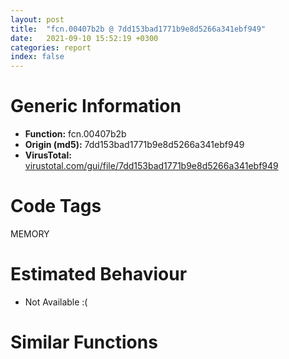 ```yaml
---
layout: post
title:  "fcn.00407b2b @ 7dd153bad1771b9e8d5266a341ebf949"
date:   2021-09-10 15:52:19 +0300
categories: report
index: false
---
```


# Generic Information
- **Function:** fcn.00407b2b
- **Origin (md5):** 7dd153bad1771b9e8d5266a341ebf949
- **VirusTotal:** [virustotal.com/gui/file/7dd153bad1771b9e8d5266a341ebf949][virustotal_ref]

# Code Tags
<span class="tag" id="MEMORY">MEMORY</span>


# Estimated Behaviour
<ul><li class="bhv-desc" id="na">Not Available :(</li></ul>

# Similar Functions
<script type="text/javascript" src="https://www.gstatic.com/charts/loader.js"></script>
<script type="text/javascript">

    google.charts.load('current', {'packages':['corechart']});
    google.charts.setOnLoadCallback(drawChart);

    function drawChart() {
    var data = new google.visualization.DataTable();
        data.addColumn('number', 'X');
        data.addColumn('number', 'Y');
        data.addColumn({type: 'string', role: 'tooltip', 'p': {'html': true}});
        data.addColumn({'type': 'string', 'role': 'style'});
        
        data.addRows([
    [-52.4073600769043, -118.07853698730469, '<b><a href="/report/fcn.00407b2b@7dd153bad1771b9e8d5266a341ebf949">fcn.00407b2b</a><br>@7dd153bad1771b9e8d5266a341ebf949</b><br>', 'point { fill-color: #e0440e; }'],
[-242.6931915283203, 51.550865173339844, '<b><a href="/report/fcn.0065ed31@bcba729302fe28f65deb2b102a06324a">fcn.0065ed31</a><br>@bcba729302fe28f65deb2b102a06324a</b><br>', 'null'],
[-199.881591796875, 297.9222717285156, '<b><a href="/report/fcn.00405da2@ea9c1e2eeb951a8e6185c6674c228f98">fcn.00405da2</a><br>@ea9c1e2eeb951a8e6185c6674c228f98</b><br>', 'null'],
[178.86318969726562, 43.47591018676758, '<b><a href="/report/fcn.00504260@557dcbbf2711fedc520328fbbc657056">fcn.00504260</a><br>@557dcbbf2711fedc520328fbbc657056</b><br>', 'null'],
[163.2841339111328, -441.0899963378906, '<b><a href="/report/fcn.00405f1e@8912a6bd1add3d8b86feb51a00252709">fcn.00405f1e</a><br>@8912a6bd1add3d8b86feb51a00252709</b><br>', 'null'],
[29.32952880859375, 260.7244873046875, '<b><a href="/report/fcn.004060e1@cbc200f66cbffbddf5df52f7c0da283a">fcn.004060e1</a><br>@cbc200f66cbffbddf5df52f7c0da283a</b><br>', 'null'],
[13.407054901123047, -326.63446044921875, '<b><a href="/report/fcn.0040690b@48bb9a03c360009e9463dfd5be4e0ca0">fcn.0040690b</a><br>@48bb9a03c360009e9463dfd5be4e0ca0</b><br>', 'null'],
[-39.98555374145508, 72.02182006835938, '<b><a href="/report/fcn.006a39f4@0fb0e1c162f9df68f5d89a2b2a71a217">fcn.006a39f4</a><br>@0fb0e1c162f9df68f5d89a2b2a71a217</b><br>', 'null'],
[304.9427490234375, -181.0870819091797, '<b><a href="/report/fcn.005d7266@4179b381a87b74dcd140154f9010ef86">fcn.005d7266</a><br>@4179b381a87b74dcd140154f9010ef86</b><br>', 'null'],
[-37.23577117919922, 453.1198425292969, '<b><a href="/report/fcn.005b62f4@b38ce64a273c3fc98fc78af14b8bdcc0">fcn.005b62f4</a><br>@b38ce64a273c3fc98fc78af14b8bdcc0</b><br>', 'null'],
[-336.06396484375, -123.56658172607422, '<b><a href="/report/fcn.0059c9a0@140d3779c34998b2115004c062b02ca8">fcn.0059c9a0</a><br>@140d3779c34998b2115004c062b02ca8</b><br>', 'null'],

        ]);

    var options = {
        title: 'Similarity Plot',
        legend: 'none',
        colors: ['#dedbd9', '#e6693e', '#ec8f6e', '#f3b49f', '#f6c7b6'],
        tooltip: {isHtml: true, trigger: 'both'},
        explorer: {
        actions: ["dragToZoom", "rightClickToReset"],
        },
        chartArea: {
        width: '80%',
        height: '80%'
        },
        width: '100%',
        height: '100%'
    };

    var chart = new google.visualization.ScatterChart(document.getElementById('chart_div'));

    chart.draw(data, options);
    }
    
</script>


<div id="chart_div" style="width: 100%px; height: 100%;"></div>

# Disassembled Code
{% highlight nasm %}

push ebp
mov ebp, esp
sub esp, 0x98
and dword[ebp-0x24], 0
jmp off.b22
mov eax, dword[ebp-0x24]
inc eax
mov dword[ebp-0x24], eax
cmp dword[ebp-0x24], 1
jae off.b39
mov eax, dword[ebp-0x10]
add eax, dword[ebp-0x48]
mov dword[ebp-0x20], eax
jmp off.b15
mov eax, dword[ebp-4]
add eax, dword[ebp-0x34]
add eax, dword[ebp-0x38]
mov dword[ebp-0x40], eax
mov eax, dword[ebp-0x14]
add eax, dword[ebp-0x30]
add eax, dword[ebp-0x2c]
mov dword[ebp-4], eax
mov eax, dword[ebp-0x48]
add eax, dword[ebp-8]
mov dword[ebp-0x10], eax
mov eax, dword[ebp-8]
add eax, dword[ebp-0x50]
add eax, dword[ebp-4]
mov dword[ebp-0x4c], eax
mov eax, dword[ebp-0x14]
cmp eax, dword[ebp-0x34]
jbe off.b100
mov eax, dword[ebp-0x28]
cmp eax, dword[ebp-0x48]
jne off.b108
mov eax, dword[ebp-0x20]
cmp eax, dword[ebp-0x10]
jbe off.b120
mov eax, dword[ebp-0x20]
add eax, dword[ebp-4]
add eax, dword[ebp-0x48]
mov dword[ebp-0x24], eax
mov eax, dword[ebp-0x14]
add eax, dword[ebp-0x1c]
add eax, dword[ebp-0x44]
mov dword[ebp-0xc], eax
mov eax, dword[ebp-0xc]
cmp eax, dword[ebp-0x2c]
je off.b157
mov eax, dword[ebp-0x4c]
cmp eax, dword[ebp-0x14]
jbe off.b157
mov eax, dword[ebp-0x34]
add eax, dword[ebp-0x1c]
mov dword[ebp-0x18], eax
mov eax, dword[ebp-8]
add eax, dword[ebp-0x30]
add eax, dword[ebp-0x38]
mov dword[ebp-4], eax
mov eax, dword[ebp-0x24]
add eax, dword[ebp-0x44]
add eax, dword[ebp-0x20]
mov dword[ebp-0x34], eax
mov eax, dword[ebp-0x18]
add eax, dword[ebp-8]
add eax, dword[ebp-0x4c]
mov dword[ebp-0x34], eax
mov eax, dword[ebp-0x3c]
add eax, dword[ebp-4]
add eax, dword[ebp-4]
mov dword[ebp-0x34], eax
and dword[ebp-0x20], 0
jmp off.b218
mov eax, dword[ebp-0x20]
inc eax
mov dword[ebp-0x20], eax
cmp dword[ebp-0x20], 2
jae off.b238
mov eax, dword[ebp-8]
add eax, dword[ebp-0x24]
add eax, dword[ebp-0x40]
mov dword[ebp-0x3c], eax
jmp off.b211
mov eax, dword[ebp-0x18]
add eax, dword[ebp-8]
mov dword[ebp-0x50], eax
cmp dword[ebp-0x38], 0
jae off.b273
mov eax, dword[ebp-0x28]
cmp eax, dword[ebp-0x18]
je off.b273
mov eax, dword[ebp-0xc]
add eax, dword[ebp-0x30]
add eax, dword[ebp-0x4c]
mov dword[ebp-0x10], eax
mov eax, dword[ebp-0x50]
add eax, dword[ebp-0x50]
mov dword[ebp-0x2c], eax
mov eax, dword[ebp-0x44]
add eax, dword[ebp-0x1c]
mov dword[ebp-0x24], eax
mov eax, dword[ebp-0x44]
add eax, dword[ebp-0x14]
add eax, dword[ebp-4]
mov dword[ebp-0x2c], eax
mov eax, dword[ebp-0x40]
cmp eax, dword[ebp-0x28]
jbe off.b319
mov eax, dword[ebp-0x10]
cmp eax, dword[ebp-0x28]
je off.b327
mov eax, dword[ebp-0x24]
cmp eax, dword[ebp-0x44]
jne off.b339
mov eax, dword[ebp-0x1c]
add eax, dword[ebp-0x18]
add eax, dword[ebp-0x38]
mov dword[ebp-0x40], eax
mov eax, dword[ebp-0xc]
add eax, dword[ebp-0x1c]
mov dword[ebp-0x24], eax
mov eax, dword[ebp-0x10]
add eax, dword[ebp-0xc]
mov dword[ebp-0x2c], eax
mov eax, dword[ebp-0x50]
add eax, dword[ebp-8]
add eax, dword[ebp-0x1c]
mov dword[ebp-0x3c], eax
push 0x40
push 0x3000
push 0x1163a5
push 0
call dword[sym.imp.KERNEL32.dll_VirtualAlloc]
mov dword[ebp-0x6c], eax
mov eax, dword[ebp-0x14]
add eax, dword[ebp-0xc]
mov dword[ebp-4], eax
mov eax, dword[ebp-0x6c]
mov dword[ebp-0x58], eax
cmp dword[ebp-0x58], 0x26
je off.b471
cmp dword[ebp-0x58], 0x6f
je off.b482
cmp dword[ebp-0x58], 0xcf
je off.b496
cmp dword[ebp-0x58], 0x11a
je off.b518
cmp dword[ebp-0x58], 0x13b
je off.b457
cmp dword[ebp-0x58], 0x14e
je off.b507
jmp off.b532
mov eax, dword[ebp-0x14]
add eax, dword[ebp-0x24]
add eax, dword[ebp-8]
mov dword[ebp-0x2c], eax
jmp off.b544
mov eax, dword[ebp-0x20]
add eax, dword[ebp-0x30]
mov dword[ebp-0x14], eax
jmp off.b544
mov eax, dword[ebp-0x2c]
add eax, dword[ebp-0x48]
add eax, dword[ebp-0x4c]
mov dword[ebp-0x3c], eax
jmp off.b544
mov eax, dword[ebp-0x28]
add eax, dword[ebp-0x28]
mov dword[ebp-0x1c], eax
jmp off.b544
mov eax, dword[ebp-0x28]
add eax, dword[ebp-0x18]
mov dword[ebp-0x2c], eax
jmp off.b544
mov eax, dword[ebp-0x18]
add eax, dword[ebp-0x20]
add eax, dword[ebp-0xc]
mov dword[ebp-0x48], eax
jmp off.b544
mov eax, dword[ebp-0xc]
add eax, dword[ebp-8]
add eax, dword[ebp-0x10]
mov dword[ebp-0x14], eax
mov eax, dword[ebp-0xc]
add eax, dword[ebp-0x50]
add eax, dword[ebp-0x10]
mov dword[ebp-0x40], eax
mov eax, dword[ebp-0x14]
add eax, dword[ebp-0x1c]
mov dword[ebp-4], eax
mov eax, dword[ebp-0x24]
add eax, dword[ebp-0xc]
mov dword[ebp-0x18], eax
mov eax, dword[ebp-4]
add eax, dword[ebp-0xc]
add eax, dword[ebp-0x38]
mov dword[ebp-0x18], eax
mov eax, dword[ebp-0x2c]
add eax, dword[ebp-0x20]
add eax, dword[ebp-0x40]
mov dword[ebp-0x24], eax
mov eax, dword[ebp-0x4c]
mov dword[ebp-0x8c], eax
cmp dword[ebp-0x8c], 0x57
je off.b642
cmp dword[ebp-0x8c], 0xa7
je off.b656
cmp dword[ebp-0x8c], 0xb5
je off.b670
jmp off.b684
mov eax, dword[ebp-0xc]
add eax, dword[ebp-0x14]
add eax, dword[ebp-4]
mov dword[ebp-0x40], eax
jmp off.b696
mov eax, dword[ebp-0x44]
add eax, dword[ebp-0x10]
add eax, dword[ebp-0x10]
mov dword[ebp-0x50], eax
jmp off.b696
mov eax, dword[ebp-0x34]
add eax, dword[ebp-0x30]
add eax, dword[ebp-0x20]
mov dword[ebp-0xc], eax
jmp off.b696
mov eax, dword[ebp-0x18]
add eax, dword[ebp-0x3c]
add eax, dword[ebp-0x40]
mov dword[ebp-0x34], eax
mov eax, dword[ebp-0x14]
add eax, dword[ebp-0x3c]
add eax, dword[ebp-0x18]
mov dword[ebp-8], eax
mov eax, dword[ebp-0xc]
add eax, dword[ebp-0x20]
add eax, dword[ebp-0x50]
mov dword[ebp-4], eax
mov eax, dword[ebp-0x90]
mov dword[ebp-0x64], eax
cmp dword[ebp-0x64], 0x16
je off.b815
cmp dword[ebp-0x64], 0x30
je off.b779
cmp dword[ebp-0x64], 0x8a
je off.b793
cmp dword[ebp-0x64], 0xd6
je off.b840
cmp dword[ebp-0x64], 0x10c
je off.b829
cmp dword[ebp-0x64], 0x11a
je off.b804
jmp off.b851
mov eax, dword[ebp-0x4c]
add eax, dword[ebp-0x2c]
add eax, dword[ebp-0x20]
mov dword[ebp-0x14], eax
jmp off.b860
mov eax, dword[ebp-0x34]
add eax, dword[ebp-0x10]
mov dword[ebp-0x24], eax
jmp off.b860
mov eax, dword[ebp-0x50]
add eax, dword[ebp-0x34]
mov dword[ebp-0x3c], eax
jmp off.b860
mov eax, dword[ebp-0x28]
add eax, dword[ebp-0x1c]
add eax, dword[ebp-8]
mov dword[ebp-0x10], eax
jmp off.b860
mov eax, dword[ebp-0x50]
add eax, dword[ebp-0x4c]
mov dword[ebp-0x28], eax
jmp off.b860
mov eax, dword[ebp-0x2c]
add eax, dword[ebp-4]
mov dword[ebp-0x1c], eax
jmp off.b860
mov eax, dword[ebp-0x2c]
add eax, dword[ebp-0x48]
mov dword[ebp-0x44], eax
mov eax, dword[ebp-0x2c]
add eax, dword[ebp-0x30]
mov dword[ebp-0x1c], eax
mov eax, dword[ebp-0x6c]
add eax, 0xba000
mov dword[ebp-0x6c], eax
and dword[ebp-0x3c], 0
jmp off.b893
mov eax, dword[ebp-0x3c]
inc eax
mov dword[ebp-0x3c], eax
cmp dword[ebp-0x3c], 1
jae off.b913
mov eax, dword[ebp-0x30]
add eax, dword[ebp-0x10]
add eax, dword[ebp-0x20]
mov dword[ebp-8], eax
jmp off.b886
mov eax, dword[ebp-0x24]
add eax, dword[ebp-0x10]
mov dword[ebp-0xc], eax
mov eax, dword[ebp-0x14]
add eax, dword[ebp-0x20]
mov dword[ebp-0x18], eax
mov dword[ebp-0x90], 0x47afb68
mov eax, dword[ebp-0x24]
add eax, dword[ebp-4]
mov dword[ebp-0x1c], eax
mov eax, dword[ebp-0x2c]
add eax, dword[ebp-0x4c]
add eax, dword[ebp-0x2c]
mov dword[ebp-0x38], eax
mov eax, dword[ebp-0x4c]
add eax, dword[ebp-0x18]
add eax, dword[ebp-0x14]
mov dword[ebp-8], eax
mov eax, dword[ebp-0x18]
add eax, dword[ebp-0x4c]
mov dword[ebp-0x24], eax
and dword[ebp-0x54], 0
mov eax, dword[ebp-0x40]
add eax, dword[ebp-0x24]
mov dword[ebp-0x38], eax
mov eax, dword[ebp-0x20]
add eax, dword[ebp-0x1c]
add eax, dword[ebp-4]
mov dword[ebp-0x30], eax
mov eax, dword[ebp-4]
add eax, dword[ebp-0x18]
add eax, dword[ebp-0x3c]
mov dword[ebp-0x10], eax
mov eax, dword[ebp-0x18]
add eax, dword[ebp-4]
mov dword[ebp-0xc], eax
mov eax, dword[ebp-0xc]
add eax, dword[ebp-0x2c]
mov dword[ebp-0x30], eax
mov eax, dword[ebp-8]
add eax, dword[ebp-0x48]
add eax, dword[ebp-0x14]
mov dword[ebp-0x4c], eax
mov dword[ebp-0x84], 0x1609a972
mov eax, dword[ebp-0x30]
add eax, dword[ebp-0x14]
add eax, dword[ebp-8]
mov dword[ebp-0x18], eax
mov eax, dword[ebp-0x10]
add eax, dword[ebp-0x24]
mov dword[ebp-0x38], eax
mov dword[ebp-0x80], 0x2f2eb804
mov eax, dword[ebp-4]
add eax, dword[ebp-0x30]
add eax, dword[ebp-0x20]
mov dword[ebp-0xc], eax
mov dword[ebp-0x78], 0xf9bb76d0
mov dword[ebp-0x68], 0x91ebee02
mov eax, dword[ebp-0x24]
mov dword[ebp-0x5c], eax
cmp dword[ebp-0x5c], 0x5b
je off.b1184
cmp dword[ebp-0x5c], 0x96
je off.b1195
cmp dword[ebp-0x5c], 0xc7
je off.b1209
cmp dword[ebp-0x5c], 0x114
je off.b1231
cmp dword[ebp-0x5c], 0x15e
je off.b1220
cmp dword[ebp-0x5c], 0x17d
je off.b1173
jmp off.b1242
mov eax, dword[ebp-0x38]
add eax, dword[ebp-0x34]
mov dword[ebp-0x50], eax
jmp off.b1251
mov eax, dword[ebp-0x24]
add eax, dword[ebp-0x38]
mov dword[ebp-0x44], eax
jmp off.b1251
mov eax, dword[ebp-0x40]
add eax, dword[ebp-0x28]
add eax, dword[ebp-0x1c]
mov dword[ebp-0x18], eax
jmp off.b1251
mov eax, dword[ebp-0x28]
add eax, dword[ebp-0x20]
mov dword[ebp-0x30], eax
jmp off.b1251
mov eax, dword[ebp-0x28]
add eax, dword[ebp-0xc]
mov dword[ebp-0x40], eax
jmp off.b1251
mov eax, dword[ebp-0x20]
add eax, dword[ebp-0x44]
mov dword[ebp-0x1c], eax
jmp off.b1251
mov eax, dword[ebp-0x3c]
add eax, dword[ebp-8]
mov dword[ebp-0x14], eax
mov eax, dword[ebp-8]
mov dword[ebp-0x60], eax
cmp dword[ebp-0x60], 0x59
je off.b1307
cmp dword[ebp-0x60], 0x5b
je off.b1354
cmp dword[ebp-0x60], 0x8e
je off.b1365
cmp dword[ebp-0x60], 0x9c
je off.b1332
cmp dword[ebp-0x60], 0xa2
je off.b1343
cmp dword[ebp-0x60], 0xe3
je off.b1318
jmp off.b1376
mov eax, dword[ebp-4]
add eax, dword[ebp-0x38]
mov dword[ebp-0x10], eax
jmp off.b1388
mov eax, dword[ebp-0x3c]
add eax, dword[ebp-0x30]
add eax, dword[ebp-8]
mov dword[ebp-0x40], eax
jmp off.b1388
mov eax, dword[ebp-0x3c]
add eax, dword[ebp-0x1c]
mov dword[ebp-0x28], eax
jmp off.b1388
mov eax, dword[ebp-0x1c]
add eax, dword[ebp-0x40]
mov dword[ebp-0x50], eax
jmp off.b1388
mov eax, dword[ebp-0xc]
add eax, dword[ebp-0x34]
mov dword[ebp-0x1c], eax
jmp off.b1388
mov eax, dword[ebp-0x14]
add eax, dword[ebp-4]
mov dword[ebp-0x20], eax
jmp off.b1388
mov eax, dword[ebp-0x20]
add eax, dword[ebp-0x38]
add eax, dword[ebp-0x18]
mov dword[ebp-0x28], eax
mov dword[ebp-0x88], 0x682fbaf2
mov eax, dword[ebp-0x38]
add eax, dword[ebp-0x20]
mov dword[ebp-0x48], eax
and dword[ebp-0x4c], 0
jmp off.b1420
mov eax, dword[ebp-0x4c]
inc eax
mov dword[ebp-0x4c], eax
cmp dword[ebp-0x4c], 2
jae off.b1437
mov eax, dword[ebp-0x40]
add eax, dword[ebp-0x34]
mov dword[ebp-0x20], eax
jmp off.b1413
mov dword[ebp-0x70], 0x79e43355
mov eax, dword[ebp-0x38]
add eax, dword[ebp-0xc]
mov dword[ebp-0x34], eax
mov dword[ebp-0x74], 0x940f5f6d
cmp dword[ebp-0x20], 0
jbe off.b1486
mov eax, dword[ebp-0x24]
cmp eax, dword[ebp-0x3c]
jae off.b1486
mov eax, dword[ebp-0x14]
add eax, dword[ebp-0x10]
add eax, dword[ebp-0x2c]
mov dword[ebp-0x48], eax
mov eax, dword[ebp-0x18]
add eax, dword[ebp-0x28]
mov dword[ebp-0x40], eax
mov eax, dword[ebp-0x44]
add eax, dword[ebp-0x3c]
add eax, dword[ebp-4]
mov dword[ebp-0xc], eax
and dword[ebp-0x54], 0
cmp dword[ebp-0x54], 0xb288
jae off.b2509
mov eax, dword[ebp-0x28]
add eax, dword[ebp-0x24]
mov dword[ebp-0x40], eax
mov eax, dword[ebp-0x44]
add eax, dword[ebp-0x30]
mov dword[ebp-0x10], eax
mov eax, dword[ebp-0x84]
xor eax, dword[ebp-0x80]
mov dword[ebp-0x84], eax
mov eax, dword[ebp-0x10]
add eax, dword[ebp-0x10]
add eax, dword[ebp-0x28]
mov dword[ebp-4], eax
mov eax, dword[ebp-0x14]
add eax, dword[ebp-0x30]
add eax, dword[ebp-0x50]
mov dword[ebp-0x28], eax
mov eax, dword[ebp-0x70]
add eax, dword[ebp-0x74]
mov dword[ebp-0x70], eax
mov eax, dword[ebp-4]
add eax, dword[ebp-0x44]
add eax, dword[ebp-4]
mov dword[ebp-0x48], eax
mov eax, dword[ebp-8]
add eax, dword[ebp-0xc]
add eax, dword[ebp-0x44]
mov dword[ebp-0x48], eax
mov eax, dword[ebp-0x88]
xor eax, dword[ebp-0x70]
mov dword[ebp-0x88], eax
mov eax, dword[ebp-0x40]
add eax, dword[ebp-4]
mov dword[ebp-0x48], eax
mov eax, dword[ebp-0x2c]
add eax, dword[ebp-0x3c]
add eax, dword[ebp-0x34]
mov dword[ebp-0x28], eax
mov eax, dword[ebp-0x78]
xor eax, dword[ebp-0x68]
mov dword[ebp-0x78], eax
mov eax, dword[ebp-0x68]
xor eax, dword[ebp-0x74]
mov dword[ebp-0x68], eax
mov eax, dword[ebp-0x2c]
add eax, dword[ebp-8]
add eax, dword[ebp-0x50]
mov dword[ebp-0x30], eax
mov eax, dword[ebp-0x50]
cmp eax, dword[ebp-0x1c]
je off.b1713
mov eax, dword[ebp-0x2c]
cmp eax, dword[ebp-0x50]
je off.b1713
mov eax, dword[ebp-0x2c]
cmp eax, dword[ebp-0x24]
jbe off.b1713
mov eax, dword[ebp-0x18]
add eax, dword[ebp-0x18]
mov dword[ebp-0x10], eax
mov eax, dword[ebp-0x70]
xor eax, dword[ebp-0x68]
mov dword[ebp-0x70], eax
mov eax, dword[ebp-0x48]
add eax, dword[ebp-0x14]
add eax, dword[ebp-0x50]
mov dword[ebp-8], eax
mov eax, dword[ebp-0x74]
xor eax, dword[ebp-0x78]
mov dword[ebp-0x74], eax
mov eax, dword[ebp-0x50]
add eax, dword[ebp-0x28]
add eax, dword[ebp-0x38]
mov dword[ebp-0x10], eax
mov eax, dword[ebp-0x34]
add eax, dword[ebp-4]
mov dword[ebp-0x10], eax
mov eax, dword[ebp-0x80]
xor eax, dword[ebp-0x78]
mov dword[ebp-0x80], eax
mov eax, dword[ebp-0x18]
add eax, dword[ebp-0x40]
mov dword[ebp-0x4c], eax
mov eax, dword[ebp-4]
cmp eax, dword[ebp-0x28]
jne off.b1804
mov eax, dword[ebp-4]
cmp eax, dword[ebp-0x30]
je off.b1804
cmp dword[ebp-0x1c], 0
jne off.b1813
mov eax, dword[ebp-0x38]
add eax, dword[ebp-0x18]
mov dword[ebp-0xc], eax
mov eax, dword[ebp-0x68]
add eax, dword[ebp-0x88]
mov dword[ebp-0x68], eax
mov eax, dword[ebp-0x14]
add eax, dword[ebp-0x2c]
add eax, dword[ebp-4]
mov dword[ebp-0x34], eax
mov eax, dword[ebp-0xc]
add eax, dword[ebp-0x24]
add eax, dword[ebp-0x28]
mov dword[ebp-0x38], eax
mov eax, dword[ebp-0x44]
add eax, dword[ebp-0x28]
add eax, dword[ebp-0x10]
mov dword[ebp-0x24], eax
mov eax, dword[ebp-0x18]
add eax, dword[ebp-8]
mov dword[ebp-0x44], eax
mov eax, dword[ebp-0x6c]
add eax, dword[ebp-0x54]
mov dword[ebp-0x98], eax
and dword[ebp-4], 0
jmp off.b1895
mov eax, dword[ebp-4]
inc eax
mov dword[ebp-4], eax
cmp dword[ebp-4], 2
jae off.b1915
mov eax, dword[ebp-0xc]
add eax, dword[ebp-0x48]
add eax, dword[ebp-0x10]
mov dword[ebp-0x34], eax
jmp off.b1888
mov eax, dword[ebp-0x18]
add eax, dword[ebp-0x1c]
add eax, dword[ebp-0x1c]
mov dword[ebp-8], eax
mov eax, dword[ebp-0x1c]
add eax, dword[ebp-0x4c]
mov dword[ebp-8], eax
mov eax, dword[ebp-4]
add eax, dword[ebp-0x30]
mov dword[ebp-0x4c], eax
mov eax, dword[ebp-0x90]
add eax, dword[ebp-0x54]
mov dword[ebp-0x94], eax
mov eax, dword[ebp-0x24]
add eax, dword[ebp-0xc]
add eax, dword[ebp-0x30]
mov dword[ebp-4], eax
mov eax, dword[ebp-0x28]
add eax, dword[ebp-0x14]
add eax, dword[ebp-0x18]
mov dword[ebp-4], eax
mov eax, dword[ebp-8]
add eax, dword[ebp-0xc]
add eax, dword[ebp-0x20]
mov dword[ebp-0x44], eax
mov eax, dword[ebp-0x14]
add eax, dword[ebp-0x34]
mov dword[ebp-0x10], eax
mov eax, dword[ebp-0x94]
mov eax, dword[eax]
xor eax, dword[ebp-0x84]
mov ecx, dword[ebp-0x98]
mov dword[ecx], eax
mov eax, dword[ebp-0x38]
add eax, dword[ebp-0x1c]
add eax, dword[ebp-0x10]
mov dword[ebp-0xc], eax
mov eax, dword[ebp-0x14]
cmp eax, dword[ebp-0x2c]
ja off.b2055
mov eax, dword[ebp-4]
cmp eax, dword[ebp-0x34]
jbe off.b2064
mov eax, dword[ebp-0x28]
add eax, dword[ebp-4]
mov dword[ebp-0x1c], eax
mov eax, dword[ebp-0x3c]
add eax, dword[ebp-0x1c]
mov dword[ebp-0x10], eax
mov eax, dword[ebp-0xc]
add eax, dword[ebp-0x30]
mov dword[ebp-0x4c], eax
cmp dword[ebp-0x18], 0
jbe off.b2096
mov eax, dword[ebp-0x18]
cmp eax, dword[ebp-8]
jne off.b2102
cmp dword[ebp-0x4c], 0
je off.b2111
mov eax, dword[ebp-4]
add eax, dword[ebp-8]
mov dword[ebp-0x1c], eax
mov eax, dword[ebp-0x30]
add eax, dword[ebp-4]
mov dword[ebp-0x48], eax
mov eax, dword[ebp-0x10]
cmp eax, dword[ebp-0x28]
jne off.b2144
mov eax, dword[ebp-8]
cmp eax, dword[ebp-0x38]
jb off.b2144
mov eax, dword[ebp-8]
cmp eax, dword[ebp-0x2c]
ja off.b2153
mov eax, dword[ebp-0x4c]
add eax, dword[ebp-0x38]
mov dword[ebp-0x40], eax
mov eax, dword[ebp-0x34]
add eax, dword[ebp-0x24]
add eax, dword[ebp-8]
mov dword[ebp-4], eax
mov eax, dword[ebp-4]
add eax, dword[ebp-0x48]
add eax, dword[ebp-0x18]
mov dword[ebp-0xc], eax
mov eax, dword[ebp-0x54]
add eax, 0xe04b5
mov dword[ebp-0x54], eax
mov eax, dword[ebp-0x3c]
add eax, dword[ebp-0x34]
mov dword[ebp-0x40], eax
mov eax, dword[ebp-0x48]
add eax, dword[ebp-0x18]
mov dword[ebp-0xc], eax
mov eax, dword[ebp-0x48]
add eax, dword[ebp-0x14]
add eax, dword[ebp-0x48]
mov dword[ebp-0x38], eax
mov eax, dword[ebp-0x10]
cmp eax, dword[ebp-0x44]
je off.b2243
mov eax, dword[ebp-0x1c]
cmp eax, dword[ebp-0x50]
jbe off.b2243
mov eax, dword[ebp-0x1c]
add eax, dword[ebp-0x40]
mov dword[ebp-0x18], eax
mov eax, dword[ebp-0x44]
add eax, dword[ebp-0x48]
add eax, dword[ebp-8]
mov dword[ebp-0x30], eax
mov eax, dword[ebp-0xc]
add eax, dword[ebp-0x14]
add eax, dword[ebp-0x18]
mov dword[ebp-0x40], eax
mov eax, dword[ebp-0x54]
add eax, 0x24a9
mov dword[ebp-0x54], eax
mov eax, dword[ebp-8]
add eax, dword[ebp-0x38]
add eax, dword[ebp-8]
mov dword[ebp-0x14], eax
mov eax, dword[ebp-0x10]
add eax, dword[ebp-0x30]
add eax, dword[ebp-0x14]
mov dword[ebp-0x3c], eax
mov eax, dword[ebp-0x20]
add eax, dword[ebp-0x30]
mov dword[ebp-0x3c], eax
cmp dword[ebp-0x14], 0
je off.b2337
mov eax, dword[ebp-0x2c]
cmp eax, dword[ebp-0x10]
jbe off.b2337
mov eax, dword[ebp-0x38]
add eax, dword[ebp-0x44]
add eax, dword[ebp-0x20]
mov dword[ebp-0x1c], eax
mov eax, dword[ebp-0x34]
add eax, dword[ebp-0x44]
mov dword[ebp-0x48], eax
mov eax, dword[ebp-0x1c]
add eax, dword[ebp-0x3c]
add eax, dword[ebp-0x44]
mov dword[ebp-0x30], eax
mov eax, dword[ebp-4]
add eax, dword[ebp-0x14]
add eax, dword[ebp-4]
mov dword[ebp-0x34], eax
mov eax, dword[ebp-0x40]
mov dword[ebp-0x7c], eax
cmp dword[ebp-0x7c], 0x2f
je off.b2430
cmp dword[ebp-0x7c], 0x68
je off.b2416
cmp dword[ebp-0x7c], 0x71
je off.b2405
cmp dword[ebp-0x7c], 0x82
je off.b2444
jmp off.b2458
mov eax, dword[ebp-0x10]
add eax, dword[ebp-0x44]
mov dword[ebp-0x20], eax
jmp off.b2470
mov eax, dword[ebp-0x34]
add eax, dword[ebp-0x18]
add eax, dword[ebp-0x10]
mov dword[ebp-8], eax
jmp off.b2470
mov eax, dword[ebp-0x4c]
add eax, dword[ebp-0x40]
add eax, dword[ebp-0x1c]
mov dword[ebp-0x38], eax
jmp off.b2470
mov eax, dword[ebp-8]
add eax, dword[ebp-0x34]
add eax, dword[ebp-0x20]
mov dword[ebp-0x44], eax
jmp off.b2470
mov eax, dword[ebp-8]
add eax, dword[ebp-0x44]
add eax, dword[ebp-8]
mov dword[ebp-0x3c], eax
mov eax, dword[ebp-0x40]
add eax, dword[ebp-0x2c]
add eax, dword[ebp-0x2c]
mov dword[ebp-0xc], eax
mov eax, dword[ebp-0x54]
add eax, 0x967ae
mov dword[ebp-0x54], eax
mov eax, dword[ebp-0x54]
sub eax, 0x179108
mov dword[ebp-0x54], eax
jmp off.b1511
mov eax, dword[ebp-0x24]
add eax, dword[ebp-0x14]
add eax, dword[ebp-0x50]
mov dword[ebp-0x1c], eax
mov eax, dword[ebp-0x6c]
add eax, 0x8984
mov dword[0x44d2190], eax
mov eax, dword[ebp-0x14]
add eax, dword[ebp-0x18]
add eax, dword[ebp-0xc]
mov dword[ebp-8], eax
mov eax, dword[ebp-0xc]
add eax, dword[ebp-0x1c]
mov dword[ebp-0x18], eax
mov eax, dword[ebp-0x34]
add eax, dword[ebp-0x2c]
mov dword[ebp-0x44], eax
mov eax, dword[ebp-0x14]
add eax, dword[ebp-0x24]
add eax, dword[ebp-0x40]
mov dword[ebp-0x10], eax
mov eax, dword[ebp-0x10]
add eax, dword[ebp-0x38]
mov dword[ebp-0x48], eax
mov eax, dword[ebp-0x38]
add eax, dword[ebp-0x3c]
mov dword[ebp-0x20], eax
mov eax, dword[ebp-0x20]
add eax, dword[ebp-0xc]
mov dword[ebp-0x30], eax
and dword[ebp-0x28], 0
jmp off.b2616
mov eax, dword[ebp-0x28]
inc eax
mov dword[ebp-0x28], eax
cmp dword[ebp-0x28], 3
jae off.b2633
mov eax, dword[ebp-0x3c]
add eax, dword[ebp-0x14]
mov dword[ebp-0x30], eax
jmp off.b2609
mov esp, ebp
pop ebp
ret

{% endhighlight %}

[virustotal_ref]: https://www.virustotal.com/gui/file/7dd153bad1771b9e8d5266a341ebf949